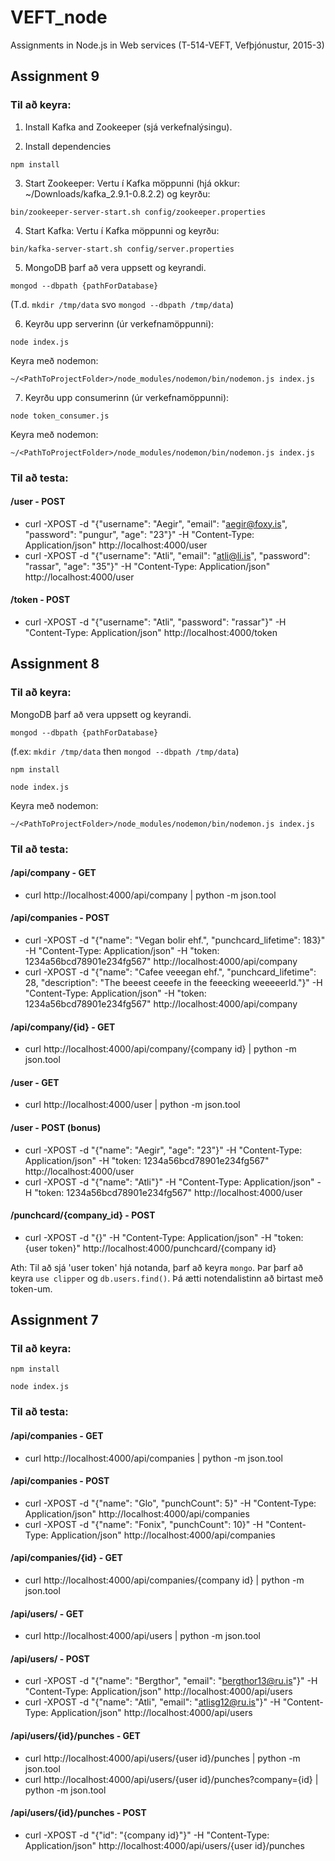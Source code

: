 # VEFT_node
Assignments in Node.js in Web services (T-514-VEFT, Vefþjónustur, 2015-3)

## Assignment 9

### Til að keyra:

1. Install Kafka and Zookeeper (sjá verkefnalýsingu).

2. Install dependencies

`npm install`

3. Start Zookeeper: Vertu í Kafka möppunni (hjá okkur: ~/Downloads/kafka_2.9.1-0.8.2.2) og keyrðu:

`bin/zookeeper-server-start.sh config/zookeeper.properties`

4. Start Kafka: Vertu í Kafka möppunni og keyrðu:

`bin/kafka-server-start.sh config/server.properties`

5. MongoDB þarf að vera uppsett og keyrandi.

`mongod --dbpath {pathForDatabase}` 

(T.d. `mkdir /tmp/data` svo `mongod --dbpath /tmp/data`)

6. Keyrðu upp serverinn (úr verkefnamöppunni):

`node index.js`

Keyra með nodemon:

`~/<PathToProjectFolder>/node_modules/nodemon/bin/nodemon.js index.js`

7. Keyrðu upp consumerinn (úr verkefnamöppunni):

`node token_consumer.js`

Keyra með nodemon:

`~/<PathToProjectFolder>/node_modules/nodemon/bin/nodemon.js index.js`

### Til að testa:

#### /user - POST
- curl -XPOST -d "{\"username\": \"Aegir\", \"email\": \"aegir@foxy.is\", \"password\": \"pungur\", \"age\": \"23\"}" -H "Content-Type: Application/json" http://localhost:4000/user
- curl -XPOST -d "{\"username\": \"Atli\", \"email\": \"atli@li.is\", \"password\": \"rassar\", \"age\": \"35\"}" -H "Content-Type: Application/json" http://localhost:4000/user

#### /token - POST
- curl -XPOST -d "{\"username\": \"Atli\", \"password\": \"rassar\"}" -H "Content-Type: Application/json" http://localhost:4000/token


## Assignment 8

### Til að keyra:

MongoDB þarf að vera uppsett og keyrandi.

`mongod --dbpath {pathForDatabase}` 

(f.ex: `mkdir /tmp/data` then `mongod --dbpath /tmp/data`)

`npm install`

`node index.js`

Keyra með nodemon:

`~/<PathToProjectFolder>/node_modules/nodemon/bin/nodemon.js index.js`

### Til að testa:

#### /api/company - GET
- curl http://localhost:4000/api/company | python -m json.tool

#### /api/companies - POST
- curl -XPOST -d "{\"name\": \"Vegan bolir ehf.\", \"punchcard_lifetime\": 183}" -H "Content-Type: Application/json" -H "token: 1234a56bcd78901e234fg567" http://localhost:4000/api/company
- curl -XPOST -d "{\"name\": \"Cafee veeegan ehf.\", \"punchcard_lifetime\": 28, \"description\": \"The beeest ceeefe in the feeecking weeeeerld.\"}" -H "Content-Type: Application/json" -H "token: 1234a56bcd78901e234fg567" http://localhost:4000/api/company

#### /api/company/{id} - GET
- curl http://localhost:4000/api/company/{company id} | python -m json.tool

#### /user - GET
- curl http://localhost:4000/user | python -m json.tool

#### /user - POST (bonus)
- curl -XPOST -d "{\"name\": \"Aegir\", \"age\": \"23\"}" -H "Content-Type: Application/json" -H "token: 1234a56bcd78901e234fg567" http://localhost:4000/user
- curl -XPOST -d "{\"name\": \"Atli\"}" -H "Content-Type: Application/json" -H "token: 1234a56bcd78901e234fg567" http://localhost:4000/user

#### /punchcard/{company_id} - POST
- curl -XPOST -d "{}" -H "Content-Type: Application/json" -H "token: {user token}" http://localhost:4000/punchcard/{company id}

Ath: Til að sjá 'user token' hjá notanda, þarf að keyra `mongo`. 
Þar þarf að keyra `use clipper` og `db.users.find()`.
Þá ætti notendalistinn að birtast með token-um.


## Assignment 7

### Til að keyra:

`npm install`

`node index.js`

### Til að testa:

#### /api/companies - GET
- curl http://localhost:4000/api/companies | python -m json.tool

#### /api/companies - POST
- curl -XPOST -d "{\"name\": \"Glo\", \"punchCount\": 5}" -H "Content-Type: Application/json" http://localhost:4000/api/companies
- curl -XPOST -d "{\"name\": \"Fonix\", \"punchCount\": 10}" -H "Content-Type: Application/json" http://localhost:4000/api/companies

#### /api/companies/{id} - GET
- curl http://localhost:4000/api/companies/{company id} | python -m json.tool

#### /api/users/ - GET
- curl http://localhost:4000/api/users | python -m json.tool

#### /api/users/ - POST
- curl -XPOST -d "{\"name\": \"Bergthor\", \"email\": \"bergthor13@ru.is\"}" -H "Content-Type: Application/json" http://localhost:4000/api/users
- curl -XPOST -d "{\"name\": \"Atli\", \"email\": \"atlisg12@ru.is\"}" -H "Content-Type: Application/json" http://localhost:4000/api/users

#### /api/users/{id}/punches - GET
- curl http://localhost:4000/api/users/{user id}/punches | python -m json.tool
- curl http://localhost:4000/api/users/{user id}/punches?company={id} | python -m json.tool

#### /api/users/{id}/punches - POST
- curl -XPOST -d "{\"id\": \"{company id}\"}" -H "Content-Type: Application/json" http://localhost:4000/api/users/{user id}/punches


